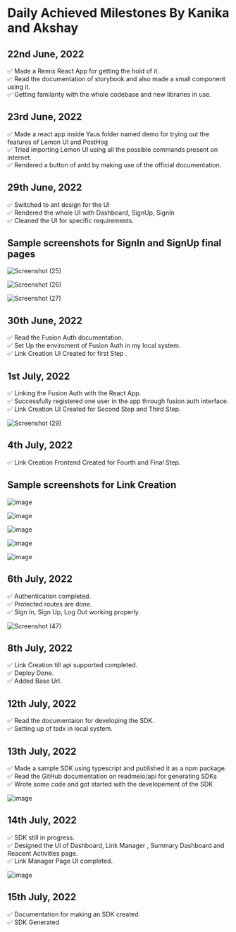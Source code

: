 # Daily Achieved Milestones By Kanika and Akshay

## 22nd June, 2022

✅ Made a Remix React App for getting the hold of it. <br>
✅ Read the documentation of storybook and also made a small component using it.<br>
✅ Getting familarity with the whole codebase and new libraries in use.<br>


## 23rd June, 2022

✅ Made a react app inside Yaus folder named demo for trying out the features of Lemon UI and PostHog <br>
✅ Tried importing Lemon UI using all the possible commands present on internet.<br>
✅ Rendered a button of antd by making use of the official documentation.<br>

 ## 29th June, 2022

✅ Switched to ant design for the UI<br>
✅ Rendered the whole UI with Dashboard, SignUp, SignIn<br>
✅ Cleaned the UI for specific requirements.<br>

## Sample screenshots for SignIn and SignUp final pages




![Screenshot (25)](https://user-images.githubusercontent.com/84350895/176605972-b9deb77a-4845-4ff9-8af9-7b058af56982.png) 


![Screenshot (26)](https://user-images.githubusercontent.com/84350895/176605985-f7dc8b10-5934-437e-9512-7ae33c54b203.png) 


![Screenshot (27)](https://user-images.githubusercontent.com/84350895/176606010-92b1d7d6-cec1-4f91-b045-897c6ccba3be.png) <br>

## 30th June, 2022

✅ Read the Fusion Auth documentation.<br>
✅ Set Up the enviroment of Fusion Auth in my local system.<br>
✅ Link Creation UI Created for first Step .<br>

## 1st July, 2022

✅ Linking the Fusion Auth with the React App.<br>
✅ Successfully registered one user in the app through fusion auth interface.<br>
✅ Link Creation UI Created for Second Step and Third Step.<br>


![Screenshot (29)](https://user-images.githubusercontent.com/84350895/176844866-e4992a1f-a15a-4cd7-9306-c3e0315de8e0.png)

## 4th July, 2022

✅ Link Creation Frontend Created for Fourth and Final Step.<br>

## Sample screenshots for Link Creation 

![image](https://user-images.githubusercontent.com/76440986/177269639-88952c55-e658-4619-b70a-968bfb0be3c7.png)

![image](https://user-images.githubusercontent.com/76440986/177269790-a36941ee-011e-40a7-af15-12d32b7f9124.png)

![image](https://user-images.githubusercontent.com/76440986/177269888-f3a79f4e-c399-46ed-9075-e88b17275918.png)

![image](https://user-images.githubusercontent.com/76440986/177269931-4289cad3-e2d7-4dec-858f-eb12b3feca4c.png)

![image](https://user-images.githubusercontent.com/76440986/177270004-b1a7dc7c-e2af-4b94-bfbf-bd42b9367ed0.png)


## 6th July, 2022

✅ Authentication completed.<br>
✅ Protected routes are done.<br>
✅ Sign In, Sign Up, Log Out working properly.<br>



![Screenshot (47)](https://user-images.githubusercontent.com/84350895/177587979-7a7c5e4a-43ee-44a5-be19-eaa306668607.png)


## 8th July, 2022

✅ Link Creation till api supported completed.<br>
✅ Deploy Done.<br>
✅ Added Base Url.<br>


## 12th July, 2022

✅ Read the documentaion for developing the SDK.<br>
✅ Setting up of tsdx in local system.<br>


## 13th July, 2022

✅ Made a sample SDK using typescript and published it as a npm package.<br>
✅ Read the GitHub documentation on readmeio/api for generating SDKs<br>
✅ Wrote some code and got started with the developement of the SDK<br>


![image](https://user-images.githubusercontent.com/84350895/179026956-f308bfda-1b54-4c2f-9578-43570306b953.png)



## 14th July, 2022

✅ SDK still in progress.<br>
✅ Designed the UI of Dashboard, Link Manager , Summary Dashboard and Reacent Activities page.<br>
✅ Link Manager Page UI completed.<br>


![image](https://user-images.githubusercontent.com/84350895/179026664-afa1b1ca-d9e8-4254-829e-ed30168b3837.png)


## 15th July, 2022

✅ Documentation for making an SDK created.<br>
✅ SDK Generated

